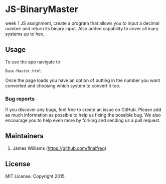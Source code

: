 # JS-BinaryMaster

week 1 JS assignment, create a program that allows you to input a decimal number and return its binary input. Also added capability to cover all
inary systems up to hex.

## Usage

To use the app navigate to
```
Base-Master.html
```

Once the page loads you have an option of putting in the number you want converted and choosing which system to convert it too.


### Bug reports

If you discover any bugs, feel free to create an issue on GitHub. Please add as much information as
possible to help us fixing the possible bug. We also encourage you to help even more by forking and
sending us a pull request.


## Maintainers
1. James Williams (https://github.com/finalfreq)


## License
MIT License. Copyright 2015
